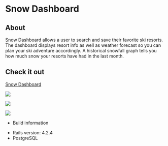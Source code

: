 # Snow Dashboard

## About

Snow Dashboard allows a user to search and save their favorite ski resorts. 
The dashboard displays resort info as well as weather forecast so you can plan your ski adventure accordingly.
A historical snowfall graph tells you how much snow your resorts have had in the last month. 

## Check it out

[Snow Dashboard](https://snow-dashboard.herokuapp.com/)  

![](http://i.imgur.com/pGviLyT.png)

![](http://i.imgur.com/AvGiS5P.png)

![](http://i.imgur.com/mxCEVLD.png)

* Build information
 - Rails version: 4.2.4
 - PostgreSQL

